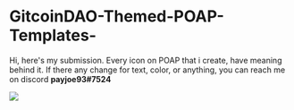 # GitcoinDAO-Themed-POAP-Templates-

Hi, here's my submission. Every icon on POAP that i create, have meaning behind it. If there any change for text, color, or anything, you can reach me on discord <b>payjoe93#7524</b>

<img src="https://i.ibb.co/w6WbVSt/Preview-readme.png">

